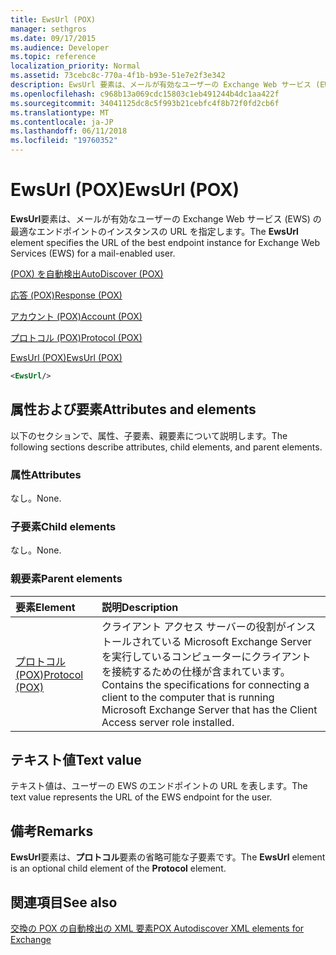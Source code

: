 ```yaml
---
title: EwsUrl (POX)
manager: sethgros
ms.date: 09/17/2015
ms.audience: Developer
ms.topic: reference
localization_priority: Normal
ms.assetid: 73cebc8c-770a-4f1b-b93e-51e7e2f3e342
description: EwsUrl 要素は、メールが有効なユーザーの Exchange Web サービス (EWS) の最適なエンドポイントのインスタンスの URL を指定します。
ms.openlocfilehash: c968b13a069cdc15803c1eb491244b4dc1aa422f
ms.sourcegitcommit: 34041125dc8c5f993b21cebfc4f8b72f0fd2cb6f
ms.translationtype: MT
ms.contentlocale: ja-JP
ms.lasthandoff: 06/11/2018
ms.locfileid: "19760352"
---
```

# <a name="ewsurl-pox"></a><span data-ttu-id="18613-103">EwsUrl (POX)</span><span class="sxs-lookup"><span data-stu-id="18613-103">EwsUrl (POX)</span></span>

<span data-ttu-id="18613-104">**EwsUrl**要素は、メールが有効なユーザーの Exchange Web サービス (EWS) の最適なエンドポイントのインスタンスの URL を指定します。</span><span class="sxs-lookup"><span data-stu-id="18613-104">The **EwsUrl** element specifies the URL of the best endpoint instance for Exchange Web Services (EWS) for a mail-enabled user.</span></span> 
  
[<span data-ttu-id="18613-105">(POX) を自動検出</span><span class="sxs-lookup"><span data-stu-id="18613-105">AutoDiscover (POX)</span></span>](autodiscover-pox.md)
  
[<span data-ttu-id="18613-106">応答 (POX)</span><span class="sxs-lookup"><span data-stu-id="18613-106">Response (POX)</span></span>](response-pox.md)
  
[<span data-ttu-id="18613-107">アカウント (POX)</span><span class="sxs-lookup"><span data-stu-id="18613-107">Account (POX)</span></span>](account-pox.md)
  
[<span data-ttu-id="18613-108">プロトコル (POX)</span><span class="sxs-lookup"><span data-stu-id="18613-108">Protocol (POX)</span></span>](protocol-pox.md)
  
[<span data-ttu-id="18613-109">EwsUrl (POX)</span><span class="sxs-lookup"><span data-stu-id="18613-109">EwsUrl (POX)</span></span>](ewsurl-pox.md)
  
```XML
<EwsUrl/>
```

## <a name="attributes-and-elements"></a><span data-ttu-id="18613-110">属性および要素</span><span class="sxs-lookup"><span data-stu-id="18613-110">Attributes and elements</span></span>

<span data-ttu-id="18613-111">以下のセクションで、属性、子要素、親要素について説明します。</span><span class="sxs-lookup"><span data-stu-id="18613-111">The following sections describe attributes, child elements, and parent elements.</span></span>
  
### <a name="attributes"></a><span data-ttu-id="18613-112">属性</span><span class="sxs-lookup"><span data-stu-id="18613-112">Attributes</span></span>

<span data-ttu-id="18613-113">なし。</span><span class="sxs-lookup"><span data-stu-id="18613-113">None.</span></span>
  
### <a name="child-elements"></a><span data-ttu-id="18613-114">子要素</span><span class="sxs-lookup"><span data-stu-id="18613-114">Child elements</span></span>

<span data-ttu-id="18613-115">なし。</span><span class="sxs-lookup"><span data-stu-id="18613-115">None.</span></span>
  
### <a name="parent-elements"></a><span data-ttu-id="18613-116">親要素</span><span class="sxs-lookup"><span data-stu-id="18613-116">Parent elements</span></span>

|<span data-ttu-id="18613-117">**要素**</span><span class="sxs-lookup"><span data-stu-id="18613-117">**Element**</span></span>|<span data-ttu-id="18613-118">**説明**</span><span class="sxs-lookup"><span data-stu-id="18613-118">**Description**</span></span>|
|:-----|:-----|
|[<span data-ttu-id="18613-119">プロトコル (POX)</span><span class="sxs-lookup"><span data-stu-id="18613-119">Protocol (POX)</span></span>](protocol-pox.md) <br/> |<span data-ttu-id="18613-120">クライアント アクセス サーバーの役割がインストールされている Microsoft Exchange Server を実行しているコンピューターにクライアントを接続するための仕様が含まれています。</span><span class="sxs-lookup"><span data-stu-id="18613-120">Contains the specifications for connecting a client to the computer that is running Microsoft Exchange Server that has the Client Access server role installed.</span></span>  <br/> |
   
## <a name="text-value"></a><span data-ttu-id="18613-121">テキスト値</span><span class="sxs-lookup"><span data-stu-id="18613-121">Text value</span></span>

<span data-ttu-id="18613-122">テキスト値は、ユーザーの EWS のエンドポイントの URL を表します。</span><span class="sxs-lookup"><span data-stu-id="18613-122">The text value represents the URL of the EWS endpoint for the user.</span></span>
  
## <a name="remarks"></a><span data-ttu-id="18613-123">備考</span><span class="sxs-lookup"><span data-stu-id="18613-123">Remarks</span></span>

<span data-ttu-id="18613-124">**EwsUrl**要素は、**プロトコル**要素の省略可能な子要素です。</span><span class="sxs-lookup"><span data-stu-id="18613-124">The **EwsUrl** element is an optional child element of the **Protocol** element.</span></span> 
  
## <a name="see-also"></a><span data-ttu-id="18613-125">関連項目</span><span class="sxs-lookup"><span data-stu-id="18613-125">See also</span></span>



[<span data-ttu-id="18613-126">交換の POX の自動検出の XML 要素</span><span class="sxs-lookup"><span data-stu-id="18613-126">POX Autodiscover XML elements for Exchange</span></span>](pox-autodiscover-xml-elements-for-exchange.md)

